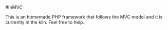 #InMVC

This is an homemade PHP framework that follows the MVC model and it is currently in the kiln. Feel free to help.
